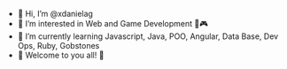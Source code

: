 - 👋 Hi, I’m @xdanielag
- 👀 I’m interested in Web and Game Development 📲🎮
- 🌱 I’m currently learning Javascript, Java, POO, Angular, Data Base, Dev Ops, Ruby, Gobstones
- 🧡 Welcome to you all! 🧡



<!---
xdanielag/xdanielag is a ✨ special ✨ repository because its `README.md` (this file) appears on your GitHub profile.
You can click the Preview link to take a look at your changes.
--->
